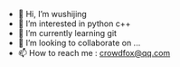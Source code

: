 - 👋 Hi, I’m wushijing
- 👀 I’m interested in python c++
- 🌱 I’m currently learning git
- 💞️ I’m looking to collaborate on ...
- 📫 How to reach me : crowdfox@qq.com

<!---
crowdfox/crowdfox is a ✨ special ✨ repository because its `README.md` (this file) appears on your GitHub profile.
You can click the Preview link to take a look at your changes.
--->
